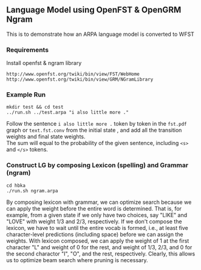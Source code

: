 ## Language Model using OpenFST & OpenGRM Ngram
This is to demonstrate how an ARPA language model is converted to WFST<br>

### Requirements
Install openfst & ngram library
```
http://www.openfst.org/twiki/bin/view/FST/WebHome
http://www.openfst.org/twiki/bin/view/GRM/NGramLibrary
```

### Example Run
```
mkdir test && cd test
../run.sh ../test.arpa "i also little more ." 
```
Follow the sentence `i also little more .` token by token in the `fst.pdf` graph or `text.fst.conv` from the initial state
, and add all the transition weights and final state weights.<br>
 The sum will equal to the probability of the given sentence, including `<s>` and `</s>` tokens.

### Construct LG by composing Lexicon (spelling) and Grammar (ngram)
```
cd hbka
./run.sh ngram.arpa
```
By composing lexicon with grammar, we can optimize search because we can apply the weight before the entire word is determined. That is, for example, from a given state if we only have two choices, say "LIKE" and "LOVE" with weight 1/3 and 2/3, respectively. If we don't compose the lexicon, we have to wait until the entire vocab is formed, i.e., at least five character-level predictions (including space) before we can assign the weights. With lexicon composed, we can apply the weight of 1 at the first character "L" and weight of 0 for the rest, and weight of 1/3, 2/3, and 0 for the second charactor "I", "O", and the rest, respectively. Clearly, this allows us to optimize beam search where pruning is necessary.
